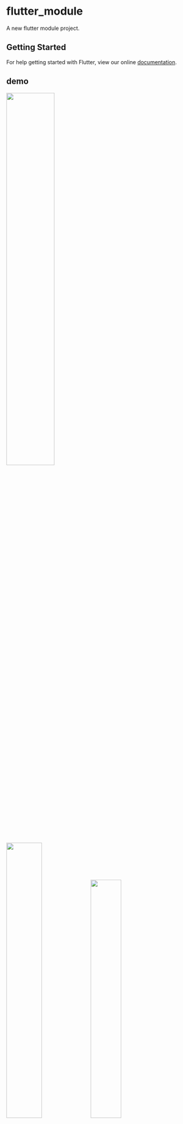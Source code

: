 # flutter_module

A new flutter module project.

## Getting Started

For help getting started with Flutter, view our online
[documentation](https://flutter.io/).

## demo

<img src="https://ws1.sinaimg.cn/large/007mTOZ9gy1fy4utyflgfg30be0msu11.gif" 
 width="50%"/>


<img src="https://ws2.sinaimg.cn/large/006tNbRwgy1fy34cy9l51j30az0kfq7a.jpg" width="43%"/>
<img src="https://ws1.sinaimg.cn/large/006tNbRwgy1fy34anbug2j30d40q0wl2.jpg" width="40%"/>